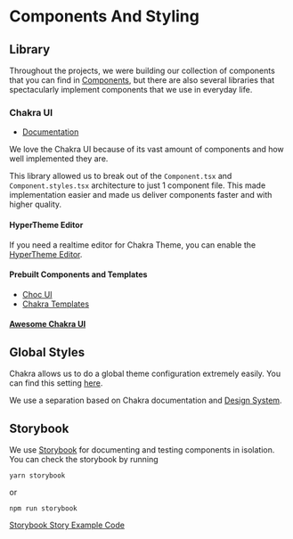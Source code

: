# Components And Styling

## Library

Throughout the projects, we were building our collection of components that you can find in [Components]('../src/components'), but there are also several libraries that spectacularly implement components that we use in everyday life.

### Chakra UI

- [Documentation](https://chakra-ui.com/)

We love the Chakra UI because of its vast amount of components and how well implemented they are.

This library allowed us to break out of the `Component.tsx` and `Component.styles.tsx` architecture to just 1 component file. This made implementation easier and made us deliver components faster and with higher quality.

#### HyperTheme Editor

If you need a realtime editor for Chakra Theme, you can enable the [HyperTheme Editor](https://www.hyperthe.me).

#### Prebuilt Components and Templates

- [Choc UI](https://choc-ui.tech)
- [Chakra Templates](https://chakra-templates.dev)

#### [Awesome Chakra UI](https://github.com/chakra-ui/awesome-chakra-ui)

## Global Styles

Chakra allows us to do a global theme configuration extremely easily. You can find this setting [here]('../src/styles').

We use a separation based on Chakra documentation and [Design System](https://uxdesign.cc/everything-you-need-to-know-about-design-systems-54b109851969).

## Storybook

We use [Storybook](https://storybook.js.org/) for documenting and testing components in isolation. You can check the storybook by running

```
yarn storybook
```

or

```
npm run storybook
```

[Storybook Story Example Code](../src/components/Form/Form.stories.tsx)
